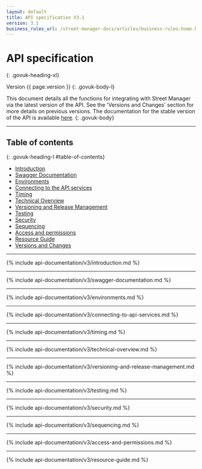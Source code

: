 ```yaml
---
layout: default
title: API specification V3.1
version: 3.1
business_rules_url: /street-manager-docs/articles/business-rules-home.html
---
```

# API specification
{: .govuk-heading-xl}

Version {{ page.version }}
{: .govuk-body-l}

This document details all the functions for integrating with Street Manager via the latest version of the API. See the 'Versions and Changes' section for more details on previous versions. The documentation for the stable version of the API is available <a class="govuk-link" href="{{ site.baseurl }}/api-documentation/">here</a>.
{: .govuk-body}

<hr class="govuk-section-break govuk-section-break--xl govuk-section-break--visible">

## Table of contents
{: .govuk-heading-l #table-of-contents}

<ul class="govuk-list govuk-list--number">
  <li><a class="govuk-link" href="#introduction">Introduction</a></li>
  <li><a class="govuk-link" href="#swagger-documentation">Swagger Documentation</a></li>
  <li><a class="govuk-link" href="#environments">Environments</a></li>
  <li><a class="govuk-link" href="#connecting">Connecting to the API services</a></li>
  <li><a class="govuk-link" href="#timing">Timing</a></li>
  <li><a class="govuk-link" href="#technical-overview">Technical Overview</a></li>
  <li><a class="govuk-link" href="#versioningandreleasemanagement">Versioning and Release Management</a></li>
  <li><a class="govuk-link" href="#testing">Testing</a></li>
  <li><a class="govuk-link" href="#security">Security</a></li>
  <li><a class="govuk-link" href="#sequencing">Sequencing</a></li>
  <li><a class="govuk-link" href="#access-and-permissions">Access and permissions</a></li>
  <li><a class="govuk-link" href="#resource-guide">Resource Guide</a></li>
  <li><a class="govuk-link" href="{{ site.baseurl }}/api-documentation/versions-and-changes/v3/changelog#v{{ page.version | replace: '.', '-' }}">Versions and Changes</a></li>
</ul>

<hr class="govuk-section-break govuk-section-break--xl govuk-section-break--visible">

{% include api-documentation/v3/introduction.md %}

<hr class="govuk-section-break govuk-section-break--xl govuk-section-break--visible">

{% include api-documentation/v3/swagger-documentation.md %}

<hr class="govuk-section-break govuk-section-break--xl govuk-section-break--visible">

{% include api-documentation/v3/environments.md %}

<hr class="govuk-section-break govuk-section-break--xl govuk-section-break--visible">

{% include api-documentation/v3/connecting-to-api-services.md %}

<hr class="govuk-section-break govuk-section-break--xl govuk-section-break--visible">

{% include api-documentation/v3/timing.md %}

<hr class="govuk-section-break govuk-section-break--xl govuk-section-break--visible">

{% include api-documentation/v3/technical-overview.md %}

<hr class="govuk-section-break govuk-section-break--xl govuk-section-break--visible">

{% include api-documentation/v3/versioning-and-release-management.md %}

<hr class="govuk-section-break govuk-section-break--xl govuk-section-break--visible">

{% include api-documentation/v3/testing.md %}

<hr class="govuk-section-break govuk-section-break--xl govuk-section-break--visible">

{% include api-documentation/v3/security.md %}

<hr class="govuk-section-break govuk-section-break--xl govuk-section-break--visible">

{% include api-documentation/v3/sequencing.md %}

<hr class="govuk-section-break govuk-section-break--xl govuk-section-break--visible">

{% include api-documentation/v3/access-and-permissions.md %}

<hr class="govuk-section-break govuk-section-break--xl govuk-section-break--visible">

{% include api-documentation/v3/resource-guide.md %}
